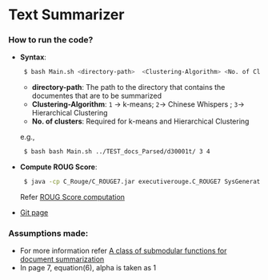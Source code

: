 # Text Summarizer

### How to run the code?
- **Syntax**:
  ```sh
   $ bash Main.sh <directory-path>  <Clustering-Algorithm> <No. of Clusters> 
   ```
   - **directory-path**: The path to the directory that contains the documentes that are to be summarized
   - **Clustering-Algorithm**: ``1`` -> k-means; ``2``-> Chinese Whispers ; ``3``-> Hierarchical Clustering
   - **No. of clusters**: 		Required for k-means and Hierarchical Clustering

   e.g.,
  ```sh
   $ bash bash Main.sh ../TEST_docs_Parsed/d30001t/ 3 4
   ```

- **Compute ROUG Score**:
  ```sh
   $ java -cp C_Rouge/C_ROUGE7.jar executiverouge.C_ROUGE7 SysGeneratedSummary.txt  TestData/Test_Summaries/d30001t  1 A R
   ```
   Refer [ROUG Score computation](./C_Rouge/ReadMe)

- [Git page](http://prabhakar9885.github.io/Text-Summarization/)
   


### Assumptions made:
- For more information refer [A class of submodular functions for document summarization](http://dl.acm.org/citation.cfm?id=2002537)
- In page 7, equation(6), alpha is taken as 1